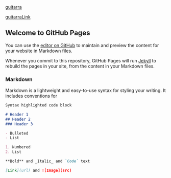 <div>
    <a rel="ar" href="/shopping/assets/models/fender_stratocaster.usdz">
    guitarra
    </a>
</div>

[guitarraLink](/assets/models/fender_stratocaster.usdz)


## Welcome to GitHub Pages

You can use the [editor on GitHub](https://github.com/tharak/shopping/edit/gh-pages/index.md) to maintain and preview the content for your website in Markdown files.

Whenever you commit to this repository, GitHub Pages will run [Jekyll](https://jekyllrb.com/) to rebuild the pages in your site, from the content in your Markdown files.

### Markdown

Markdown is a lightweight and easy-to-use syntax for styling your writing. It includes conventions for

```markdown
Syntax highlighted code block

# Header 1
## Header 2
### Header 3

- Bulleted
- List

1. Numbered
2. List

**Bold** and _Italic_ and `Code` text

[Link](url) and ![Image](src)
```

